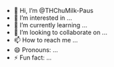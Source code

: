 - 👋 Hi, I’m @THChuMilk-Paus
- 👀 I’m interested in ...
- 🌱 I’m currently learning ...
- 💞️ I’m looking to collaborate on ...
- 📫 How to reach me ...
- 😄 Pronouns: ...
- ⚡ Fun fact: ...

<!---
THChuMilk-Paus/THChuMilk-Paus is a ✨ special ✨ repository because its `README.md` (this file) appears on your GitHub profile.
You can click the Preview link to take a look at your changes.
--->
